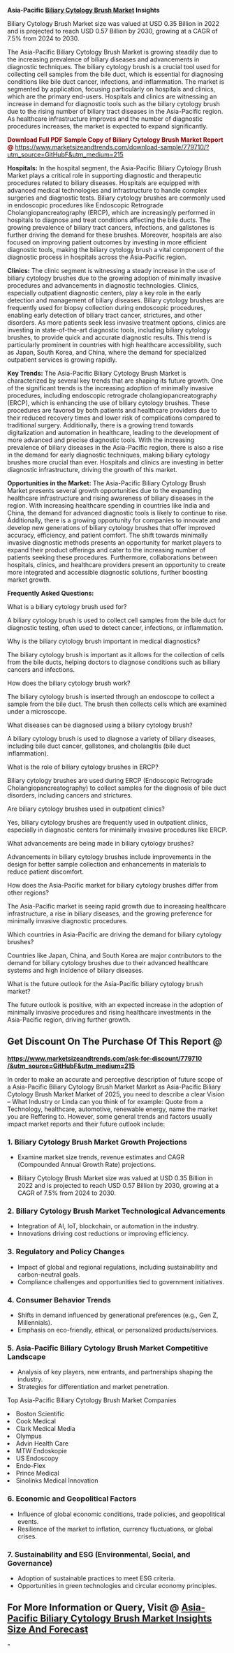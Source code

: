 <p><strong>Asia-Pacific&nbsp;<a href=""https://www.marketsizeandtrends.com/download-sample/779710/&amp;utm_source=GitHubF&amp;utm_medium=215"">Biliary Cytology Brush Market</a> Insights</strong></p><p>Biliary Cytology Brush Market size was valued at USD 0.35 Billion in 2022 and is projected to reach USD 0.57 Billion by 2030, growing at a CAGR of 7.5% from 2024 to 2030.</p><p><p>The Asia-Pacific Biliary Cytology Brush Market is growing steadily due to the increasing prevalence of biliary diseases and advancements in diagnostic techniques. The biliary cytology brush is a crucial tool used for collecting cell samples from the bile duct, which is essential for diagnosing conditions like bile duct cancer, infections, and inflammation. The market is segmented by application, focusing particularly on hospitals and clinics, which are the primary end-users. Hospitals and clinics are witnessing an increase in demand for diagnostic tools such as the biliary cytology brush due to the rising number of biliary tract diseases in the Asia-Pacific region. As healthcare infrastructure improves and the number of diagnostic procedures increases, the market is expected to expand significantly. <p><strong><span style="color: #800000;">Download Full PDF Sample Copy of Biliary Cytology Brush Market Report @</span>&nbsp;</strong><a href="https://www.marketsizeandtrends.com/download-sample/779710/?utm_source=GitHubF&amp;utm_medium=215" target="_blank">https://www.marketsizeandtrends.com/download-sample/779710/?utm_source=GitHubF&amp;utm_medium=215</a></p></p><p><strong>Hospitals:</strong> In the hospital segment, the Asia-Pacific Biliary Cytology Brush Market plays a critical role in supporting diagnostic and therapeutic procedures related to biliary diseases. Hospitals are equipped with advanced medical technologies and infrastructure to handle complex surgeries and diagnostic tests. Biliary cytology brushes are commonly used in endoscopic procedures like Endoscopic Retrograde Cholangiopancreatography (ERCP), which are increasingly performed in hospitals to diagnose and treat conditions affecting the bile ducts. The growing prevalence of biliary tract cancers, infections, and gallstones is further driving the demand for these brushes. Moreover, hospitals are also focused on improving patient outcomes by investing in more efficient diagnostic tools, making the biliary cytology brush a vital component of the diagnostic process in hospitals across the Asia-Pacific region.<p><strong>Clinics:</strong> The clinic segment is witnessing a steady increase in the use of biliary cytology brushes due to the growing adoption of minimally invasive procedures and advancements in diagnostic technologies. Clinics, especially outpatient diagnostic centers, play a key role in the early detection and management of biliary diseases. Biliary cytology brushes are frequently used for biopsy collection during endoscopic procedures, enabling early detection of biliary tract cancer, strictures, and other disorders. As more patients seek less invasive treatment options, clinics are investing in state-of-the-art diagnostic tools, including biliary cytology brushes, to provide quick and accurate diagnostic results. This trend is particularly prominent in countries with high healthcare accessibility, such as Japan, South Korea, and China, where the demand for specialized outpatient services is growing rapidly.<p><strong>Key Trends:</strong> The Asia-Pacific Biliary Cytology Brush Market is characterized by several key trends that are shaping its future growth. One of the significant trends is the increasing adoption of minimally invasive procedures, including endoscopic retrograde cholangiopancreatography (ERCP), which is enhancing the use of biliary cytology brushes. These procedures are favored by both patients and healthcare providers due to their reduced recovery times and lower risk of complications compared to traditional surgery. Additionally, there is a growing trend towards digitalization and automation in healthcare, leading to the development of more advanced and precise diagnostic tools. With the increasing prevalence of biliary diseases in the Asia-Pacific region, there is also a rise in the demand for early diagnostic techniques, making biliary cytology brushes more crucial than ever. Hospitals and clinics are investing in better diagnostic infrastructure, driving the growth of this market.<p><strong>Opportunities in the Market:</strong> The Asia-Pacific Biliary Cytology Brush Market presents several growth opportunities due to the expanding healthcare infrastructure and rising awareness of biliary diseases in the region. With increasing healthcare spending in countries like India and China, the demand for advanced diagnostic tools is likely to continue to rise. Additionally, there is a growing opportunity for companies to innovate and develop new generations of biliary cytology brushes that offer improved accuracy, efficiency, and patient comfort. The shift towards minimally invasive diagnostic methods presents an opportunity for market players to expand their product offerings and cater to the increasing number of patients seeking these procedures. Furthermore, collaborations between hospitals, clinics, and healthcare providers present an opportunity to create more integrated and accessible diagnostic solutions, further boosting market growth.<p><strong>Frequently Asked Questions:</strong></p><p>What is a biliary cytology brush used for?</p><p>A biliary cytology brush is used to collect cell samples from the bile duct for diagnostic testing, often used to detect cancer, infections, or inflammation.</p><p>Why is the biliary cytology brush important in medical diagnostics?</p><p>The biliary cytology brush is important as it allows for the collection of cells from the bile ducts, helping doctors to diagnose conditions such as biliary cancers and infections.</p><p>How does the biliary cytology brush work?</p><p>The biliary cytology brush is inserted through an endoscope to collect a sample from the bile duct. The brush then collects cells which are examined under a microscope.</p><p>What diseases can be diagnosed using a biliary cytology brush?</p><p>A biliary cytology brush is used to diagnose a variety of biliary diseases, including bile duct cancer, gallstones, and cholangitis (bile duct inflammation).</p><p>What is the role of biliary cytology brushes in ERCP?</p><p>Biliary cytology brushes are used during ERCP (Endoscopic Retrograde Cholangiopancreatography) to collect samples for the diagnosis of bile duct disorders, including cancers and strictures.</p><p>Are biliary cytology brushes used in outpatient clinics?</p><p>Yes, biliary cytology brushes are frequently used in outpatient clinics, especially in diagnostic centers for minimally invasive procedures like ERCP.</p><p>What advancements are being made in biliary cytology brushes?</p><p>Advancements in biliary cytology brushes include improvements in the design for better sample collection and enhancements in materials to reduce patient discomfort.</p><p>How does the Asia-Pacific market for biliary cytology brushes differ from other regions?</p><p>The Asia-Pacific market is seeing rapid growth due to increasing healthcare infrastructure, a rise in biliary diseases, and the growing preference for minimally invasive diagnostic procedures.</p><p>Which countries in Asia-Pacific are driving the demand for biliary cytology brushes?</p><p>Countries like Japan, China, and South Korea are major contributors to the demand for biliary cytology brushes due to their advanced healthcare systems and high incidence of biliary diseases.</p><p>What is the future outlook for the Asia-Pacific biliary cytology brush market?</p><p>The future outlook is positive, with an expected increase in the adoption of minimally invasive procedures and rising healthcare investments in the Asia-Pacific region, driving further growth.</p></p><h2><strong>Get Discount On The Purchase Of This Report @&nbsp;</strong></h2><p><strong><a href=""https://www.marketsizeandtrends.com/ask-for-discount/779710/&amp;utm_source=GitHubF&amp;utm_medium=215"" target=""_blank"">https://www.marketsizeandtrends.com/ask-for-discount/779710<br />/&amp;utm_source=GitHubF&amp;utm_medium=215</a></strong></p><p>In order to make an accurate and perceptive description of future scope of a Asia-Pacific&nbsp;Biliary Cytology Brush Market Market as Asia-Pacific&nbsp;Biliary Cytology Brush Market Market of 2025, you need to describe a clear Vision &ndash; What Industry or Linda can you think of for example: Quote from a Technology, healthcare, automotive, renewable energy, name the market you are Reffering to. However, some general trends and factors usually impact market reports and their future outlook include:</p><h3>1.&nbsp;<strong>Biliary Cytology Brush Market Growth Projections</strong></h3><ul><li>Examine market size trends, revenue estimates and CAGR (Compounded Annual Growth Rate) projections.</li><li><p>Biliary Cytology Brush Market size was valued at USD 0.35 Billion in 2022 and is projected to reach USD 0.57 Billion by 2030, growing at a CAGR of 7.5% from 2024 to 2030.</p></li></ul><h3>2.&nbsp;<strong>Biliary Cytology Brush Market Technological Advancements</strong></h3><ul><li>Integration of AI, IoT, blockchain, or automation in the industry.</li><li>Innovations driving cost reductions or improving efficiency.</li></ul><h3>3.&nbsp;<strong>Regulatory and Policy Changes</strong></h3><ul><li>Impact of global and regional regulations, including sustainability and carbon-neutral goals.</li><li>Compliance challenges and opportunities tied to government initiatives.</li></ul><h3>4.&nbsp;<strong>Consumer Behavior Trends</strong></h3><ul><li>Shifts in demand influenced by generational preferences (e.g., Gen Z, Millennials).</li><li>Emphasis on eco-friendly, ethical, or personalized products/services.</li></ul><h3>5.&nbsp;<strong>Asia-Pacific Biliary Cytology Brush Market Competitive Landscape</strong></h3><ul><li>Analysis of key players, new entrants, and partnerships shaping the industry.</li><li>Strategies for differentiation and market penetration.</li></ul><p data-pm-slice=""1 1 []"">Top Asia-Pacific Biliary Cytology Brush Market Companies</p><div data-test-id=""""><p><li>Boston Scientific</li><li> Cook Medical</li><li> Clark Medical Media</li><li> Olympus</li><li> Advin Health Care</li><li> MTW Endoskopie</li><li> US Endoscopy</li><li> Endo-Flex</li><li> Prince Medical</li><li> Sinolinks Medical Innovation</li></p></div><h3>6.&nbsp;<strong>Economic and Geopolitical Factors</strong></h3><ul><li>Influence of global economic conditions, trade policies, and geopolitical events.</li><li>Resilience of the market to inflation, currency fluctuations, or global crises.</li></ul><h3>7.&nbsp;<strong>Sustainability and ESG (Environmental, Social, and Governance)</strong></h3><ul><li>Adoption of sustainable practices to meet ESG criteria.</li><li>Opportunities in green technologies and circular economy principles.</li></ul><h2><strong>For More Information or Query, Visit @&nbsp;</strong><a href=""https://www.verifiedmarketreports.com/product/biliary-cytology-brush-market/"" target=""_blank"">Asia-Pacific Biliary Cytology Brush Market Insights Size And Forecast</a></h2>"
